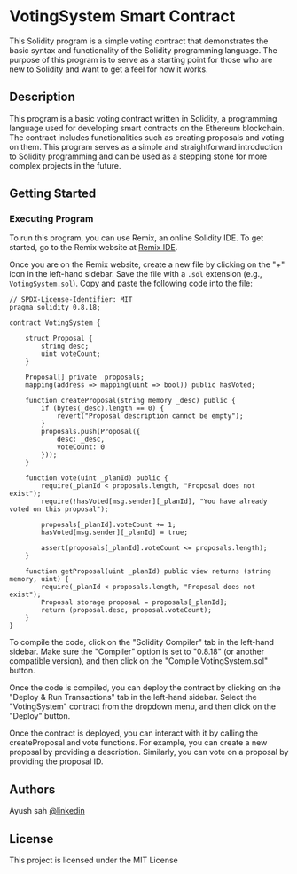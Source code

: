 # VotingSystem Smart Contract

This Solidity program is a simple voting contract that demonstrates the basic syntax and functionality of the Solidity programming language. The purpose of this program is to serve as a starting point for those who are new to Solidity and want to get a feel for how it works.

## Description

This program is a basic voting contract written in Solidity, a programming language used for developing smart contracts on the Ethereum blockchain. The contract includes functionalities such as creating proposals and voting on them. This program serves as a simple and straightforward introduction to Solidity programming and can be used as a stepping stone for more complex projects in the future.

## Getting Started

### Executing Program

To run this program, you can use Remix, an online Solidity IDE. To get started, go to the Remix website at [Remix IDE](https://remix.ethereum.org/).

Once you are on the Remix website, create a new file by clicking on the "+" icon in the left-hand sidebar. Save the file with a `.sol` extension (e.g., `VotingSystem.sol`). Copy and paste the following code into the file:

```solidity
// SPDX-License-Identifier: MIT
pragma solidity 0.8.18;

contract VotingSystem {

    struct Proposal {
        string desc;
        uint voteCount;
    }

    Proposal[] private  proposals;
    mapping(address => mapping(uint => bool)) public hasVoted;

    function createProposal(string memory _desc) public {
        if (bytes(_desc).length == 0) {
            revert("Proposal description cannot be empty");
        }
        proposals.push(Proposal({
            desc: _desc,
            voteCount: 0
        }));
    }

    function vote(uint _planId) public {
        require(_planId < proposals.length, "Proposal does not exist");
        require(!hasVoted[msg.sender][_planId], "You have already voted on this proposal");

        proposals[_planId].voteCount += 1;
        hasVoted[msg.sender][_planId] = true;

        assert(proposals[_planId].voteCount <= proposals.length);
    }

    function getProposal(uint _planId) public view returns (string memory, uint) {
        require(_planId < proposals.length, "Proposal does not exist");
        Proposal storage proposal = proposals[_planId];
        return (proposal.desc, proposal.voteCount);
    }
}

```

To compile the code, click on the "Solidity Compiler" tab in the left-hand sidebar. Make sure the "Compiler" option is set to "0.8.18" (or another compatible version), and then click on the "Compile VotingSystem.sol" button.

Once the code is compiled, you can deploy the contract by clicking on the "Deploy & Run Transactions" tab in the left-hand sidebar. Select the "VotingSystem" contract from the dropdown menu, and then click on the "Deploy" button.

Once the contract is deployed, you can interact with it by calling the createProposal and vote functions. For example, you can create a new proposal by providing a description. Similarly, you can vote on a proposal by providing the proposal ID.

## Authors

Ayush sah
[@linkedin](https://www.linkedin.com/in/ayushsah404/)


## License

This project is licensed under the MIT License
